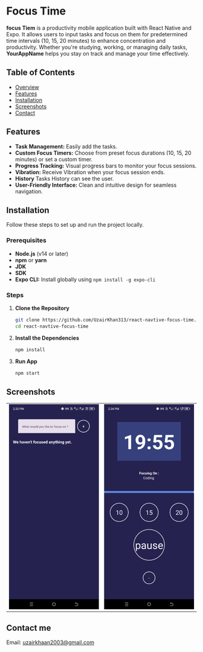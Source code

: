 # Focus Time

**focus Tiem** is a productivity mobile application built with React Native and Expo. It allows users to input tasks and focus on them for predetermined time intervals (10, 15, 20 minutes) to enhance concentration and productivity. Whether you're studying, working, or managing daily tasks, **YourAppName** helps you stay on track and manage your time effectively.


## Table of Contents

- [Overview](#overview)
- [Features](#features)
- [Installation](#installation)
- [Screenshots](#screenshots)
- [Contact](#contact)


## Features

- **Task Management:** Easily add the tasks.
- **Custom Focus Timers:** Choose from preset focus durations (10, 15, 20 minutes) or set a custom timer.
- **Progress Tracking:** Visual progress bars to monitor your focus sessions.
- **Vibration:** Receive Vibration when your focus session ends.
- **History** Tasks History can see the user.
- **User-Friendly Interface:** Clean and intuitive design for seamless navigation.

## Installation

Follow these steps to set up and run the project locally.

### Prerequisites

- **Node.js** (v14 or later)
- **npm** or **yarn**
- **JDK**
- **SDK**
- **Expo CLI:** Install globally using `npm install -g expo-cli`

### Steps

1. **Clone the Repository**

   ```bash
   git clone https://github.com/UzairKhan313/react-navtive-focus-time.git
   cd react-navtive-focus-time
   ```

2. **Install the Dependencies**

   ```bash
   npm install
   ```

3. **Run App**

   ```bash
   npm start
   ```

## Screenshots
<table> <tr> <td><img src="assets/app_1.jpg" alt="Home Screen" width="300"/></td> <td><img src="assets/app_2.jpg" alt="Add Task" width="300"/></td> </tr> </table>

## Contact me
Email: [uzairkhaan2003@gmail.com](mailto:uzairkhaan2003@gmail.com)
